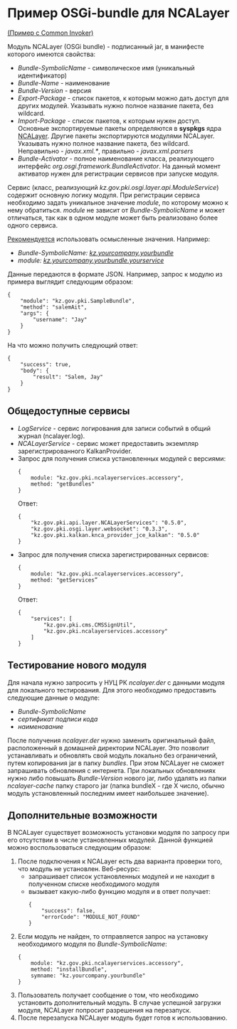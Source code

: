 # Пример OSGi-bundle для NCALayer

[(Пример с Common Invoker)](https://github.com/pkigovkz/NCALayerAnotherSampleBundle)

Модуль NCALayer (OSGi bundle) - подписанный jar, в манифесте которого имеются свойства:
- *Bundle-SymbolicName* - символическое имя (уникальный идентификатор)
- *Bundle-Name* - наименование
- *Bundle-Version* - версия
- *Export-Package* - список пакетов, к которым можно дать доступ для других модулей. Указывать нужно полное название пакета, без wildcard.
- *Import-Package* - список пакетов, к которым нужен доступ. Основные экспортируемые пакеты определяются в **syspkgs** ядра [NCALayer](https://github.com/pkigovkz/NCALayer). Другие пакеты экспортируются модулями NCALayer. Указывать нужно полное название пакета, без wildcard. Неправильно - _javax.xml.*_, правильно - *javax.xml.parsers*
- *Bundle-Activator* - полное наименование класса, реализующего интерфейс *org.osgi.framework.BundleActivator*. На данный момент активатор нужен для регистрации сервисов при запуске модуля.

Сервис (класс, реализующий *kz.gov.pki.osgi.layer.api.ModuleService*) содержит основную логику модуля. При регистрации сервиса необходимо задать уникальное значение *module*, по которому можно к нему обратиться. *module* не зависит от *Bundle-SymbolicName* и может отличаться, так как в одном модуле может быть реализовано более одного сервиса.

<u>Рекомендуется</u> использовать осмысленные значения. Например:
- *Bundle-SymbolicName: <u>kz.yourcompany.yourbundle</u>*
- *module: <u>kz.yourcompany.yourbundle.yourservice</u>*

Данные передаются в формате JSON. Например, запрос к модулю из примера выглядит следующим образом:
```
{
    "module": "kz.gov.pki.SampleBundle",
    "method": "salemAit",
    "args": {
        "username": "Jay"
    }
}
```
На что можно получить следующий ответ:
```
{
    "success": true,
    "body": {
        "result": "Salem, Jay"
    }
}
```

## Общедоступные сервисы

- *LogService* - сервис логирования для записи событий в общий журнал (ncalayer.log).
- *NCALayerService* - сервис может предоставить экземпляр зарегистрированного KalkanProvider.
- Запрос для получения списка установленных модулей с версиями:
  ```
  {
      module: "kz.gov.pki.ncalayerservices.accessory",
      method: "getBundles"
  }
  ```
  Ответ:
  ```
  {
      "kz.gov.pki.api.layer.NCALayerServices": "0.5.0",
      "kz.gov.pki.osgi.layer.websocket": "0.3.3",
      "kz.gov.pki.kalkan.knca_provider_jce_kalkan": "0.5.0"
  }
  ```
- Запрос для получения списка зарегистрированных сервисов:
  ```
  {
      module: "kz.gov.pki.ncalayerservices.accessory",
      method: "getServices”
  }
  ```
  Ответ:
  ```
  {
      "services": [
          "kz.gov.pki.cms.CMSSignUtil",
          "kz.gov.pki.ncalayerservices.accessory"
      ]
  }
  ```

## Тестирование нового модуля

Для начала нужно запросить у НУЦ РК *ncalayer.der* с данными модуля для локального тестирования. Для этого необходимо предоставить следующие данные о модуле:
- *Bundle-SymbolicName*
- *сертификат подписи кода*
- *наименование*

После получения *ncalayer.der* нужно заменить оригинальный файл, расположенный в домашней директории NCALayer. Это позволит устанавливать и обновлять свой модуль локально без ограничений, путем копирования jar в папку *bundles*. При этом NCALayer не сможет запрашивать обновления с интернета. При локальных обновлениях нужно либо повышать *Bundle-Version* нового jar, либо удалять из папки *ncalayer-cache* папку старого jar (папка bundleX - где X число, обычно модуль установленный последним имеет наибольшее значение).

## Дополнительные возможности

В NCALayer существует возможность установки модуля по запросу при его отсутствии в числе установленных модулей. Данной функцией можно воспользоваться следующим образом:
1. После подключения к NCALayer есть два варианта проверки того, что модуль не установлен. Веб-ресурс:
   - запрашивает список установленных модулей и не находит в полученном списке необходимого модуля
   - вызывает какую-либо функцию модуля и в ответ получает:
     ```
     {
         "success": false,
         "errorCode": "MODULE_NOT_FOUND"
     }
     ```
2. Если модуль не найден, то отправляется запрос на установку необходимого модуля по *Bundle-SymbolicName*:
   ```
   {
       module: "kz.gov.pki.ncalayerservices.accessory", 
       method: "installBundle",
       symname: "kz.yourcompany.yourbundle"
   }
   ```
3. Пользователь получает сообщение о том, что необходимо установить дополнительный модуль. В случае успешной загрузки модуля, NCALayer попросит разрешения на перезапуск.
4. После перезапуска NCALayer модуль будет готов к использованию.

